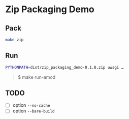 # Zip Packaging Demo


## Pack

```bash
make zip
```

## Run
```bash
PYTHONPATH=dist/zip_packaging_demo-0.1.0.zip uwsgi …
```

> $ make run-amod

## TODO

- [ ] option `--no-cache`
- [ ] option `--bare-build`
